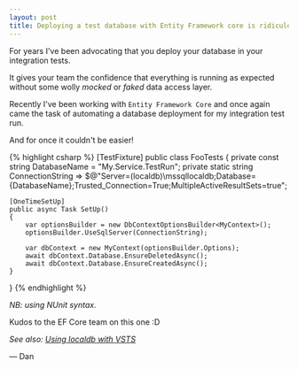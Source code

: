 ```yaml
---
layout: post
title: Deploying a test database with Entity Framework core is ridiculously easy
---
```


For years I've been advocating that you deploy your database in your integration tests.

It gives your team the confidence that everything is running as expected without some wolly _mocked_ or 
_faked_ data access layer.

Recently I've been working with `Entity Framework Core` and once again came the task of automating
a database deployment for my integration test run.

And for once it couldn't be easier!

{% highlight csharp %}
[TestFixture]
public class FooTests
{
    private const string DatabaseName = "My.Service.TestRun";
    private static string ConnectionString => $@"Server=(localdb)\mssqllocaldb;Database={DatabaseName};Trusted_Connection=True;MultipleActiveResultSets=true";

    [OneTimeSetUp]
    public async Task SetUp()
    {
        var optionsBuilder = new DbContextOptionsBuilder<MyContext>();
        optionsBuilder.UseSqlServer(ConnectionString);

        var dbContext = new MyContext(optionsBuilder.Options);
        await dbContext.Database.EnsureDeletedAsync();
        await dbContext.Database.EnsureCreatedAsync();
    }
}
{% endhighlight %}

_NB: using NUnit syntax._

Kudos to the EF Core team on this one :D

_See also: [Using localdb with VSTS](/2018/02/09/using-local-db-with-vsts)_ 

&mdash; Dan